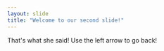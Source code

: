 ```yaml
---
layout: slide
title: "Welcome to our second slide!"
---
```

That's what she said!
Use the left arrow to go back!
